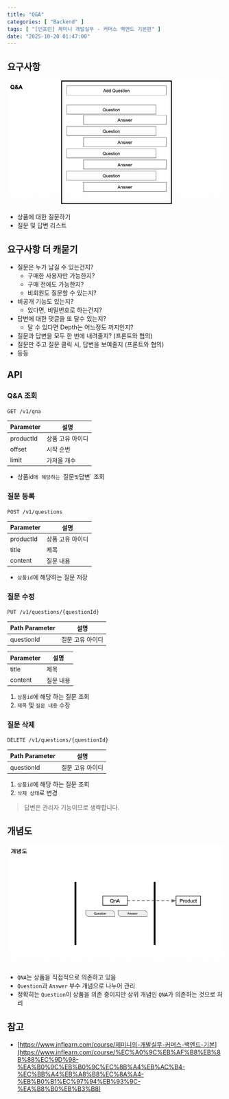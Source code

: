 ```yaml
---
title: "Q&A"
categories: [ "Backend" ]
tags: [ "[인프런] 제미니 개발실무 - 커머스 백엔드 기본편" ]
date: "2025-10-20 01:47:00"
---
```


## 요구사항

![](/assets/img/_posts/2025/10/2025-10-20-QNA/143199177711208.png)

- 상품에 대한 질문하기
- 질문 및 답변 리스트

## 요구사항 더 캐묻기

- 질문은 누가 남길 수 있는건지?
  - 구매한 사용자만 가능한지?
  - 구매 전에도 가능한지?
  - 비회원도 질문할 수 있는지?
- 비공개 기능도 있는지?
  - 있다면, 비밀번호로 하는건지?
- 답변에 대한 댓글을 또 달수 있는지?
  - 달 수 있다면 Depth는 어느정도 까지인지?
- 질문과 답변을 모두 한 번에 내려줄지? (프론트와 협의)
- 질문만 주고 질문 클릭 시, 답변을 보여줄지 (프론트와 협의)
- 등등

## API

### Q&A 조회

```bash
GET /v1/qna
```

| Parameter | 설명        |
|-----------|-----------|
| productId | 상품 고유 아이디 |
| offset    | 시작 순번     |
| limit     | 가져올 개수    |

- 상품id`에 해당하는 `질문` 및 `답변` 조회

### 질문 등록

```bash
POST /v1/questions
```

| Parameter | 설명        |
|-----------|-----------|
| productId | 상품 고유 아이디 |
| title     | 제목        |
| content   | 질문 내용     |

- `상품id`에 해당하는 질문 저장

### 질문 수정

```bash
PUT /v1/questions/{questionId}
```

| Path Parameter | 설명        |
|----------------|-----------|
| questionId     | 질문 고유 아이디 |

| Parameter | 설명    |
|-----------|-------|
| title     | 제목    |
| content   | 질문 내용 |

1. `상품id`에 해당 하는 질문 조회
2. `제목` 및 `질문 내용` 수장

### 질문 삭제

```bash
DELETE /v1/questions/{questionId}
```

| Path Parameter | 설명        |
|----------------|-----------|
| questionId     | 질문 고유 아이디 |

1. `상품id`에 해당 하는 질문 조회
2. `삭제 상태`로 변경

> 답변은 관리자 기능이므로 생략합니다.

## 개념도

![](/assets/img/_posts/2025/10/2025-10-20-QNA/144211334537708.png)

- `QNA`는 상품을 직접적으로 의존하고 있음
- `Question`과 `Answer` 부수 개념으로 나누어 관리
- 정확히는 `Question`이 상품을 의존 중이지만 상위 개념인 `QNA`가 의존하는 것으로 처리

## 참고

- [https://www.inflearn.com/course/제미니의-개발실무-커머스-백엔드-기본](https://www.inflearn.com/course/%EC%A0%9C%EB%AF%B8%EB%8B%88%EC%9D%98-%EA%B0%9C%EB%B0%9C%EC%8B%A4%EB%AC%B4-%EC%BB%A4%EB%A8%B8%EC%8A%A4-%EB%B0%B1%EC%97%94%EB%93%9C-%EA%B8%B0%EB%B3%B8)
